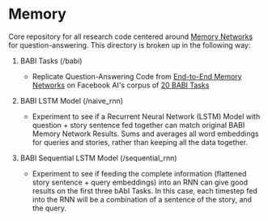 # Memory

Core repository for all research code centered around [Memory Networks](http://arxiv.org/pdf/1410.3916v11.pdf)
for question-answering. This directory is broken up in the following way:

1. BABI Tasks (/babi)
    - Replicate Question-Answering Code from [End-to-End Memory Networks](http://arxiv.org/pdf/1503.08895v5.pdf)
      on Facebook AI's corpus of [20 BABI Tasks](https://research.facebook.com/researchers/1543934539189348)

2. BABI LSTM Model (/naive_rnn)
    - Experiment to see if a Recurrent Neural Network (LSTM) Model with question + story sentence fed
      together can match original BABI Memory Network Results. Sums and averages all word embeddings
      for queries and stories, rather than keeping all the data together.

3. BABI Sequential LSTM Model (/sequential_rnn)
    - Experiment to see if feeding the complete information (flattened story sentence + query 
      embeddings) into an RNN can give good results on the first three bAbI Tasks. In this case,
      each timestep fed into the RNN will be a combination of a sentence of the story, and the
      query.
